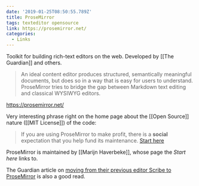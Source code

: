 ```yaml
---
date: '2019-01-25T08:50:55.789Z'
title: ProseMirror 
tags: texteditor opensource
link: https://prosemirror.net/
categories:
  - Links
---
```

Toolkit for building rich-text editors on the web. Developed by [[The Guardian]] and others. 

> An ideal content editor produces structured, semantically meaningful documents, but does so in a way that is easy for users to understand. ProseMirror tries to bridge the gap between Markdown text editing and classical WYSIWYG editors.

https://prosemirror.net/

Very interesting phrase right on the home page about the [[Open Source]] nature ([[MIT License]]) of the code:

> If you are using ProseMirror to make profit, there is a **social** expectation that you help fund its maintenance. [Start here](https://marijnhaverbeke.nl/fund/)

ProseMirror is maintained by [[Marijn Haverbeke]], whose page the _Start here_ links to.

The Guardian article on [moving from their previous editor Scribe to ProseMirror](https://www.theguardian.com/info/2019/jan/24/leaving-scribe) is also a good read.
